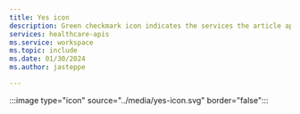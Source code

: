 ```yaml
---
title: Yes icon
description: Green checkmark icon indicates the services the article applies to
services: healthcare-apis
ms.service: workspace
ms.topic: include
ms.date: 01/30/2024
ms.author: jasteppe

---
```

:::image type="icon" source="../media/yes-icon.svg" border="false":::